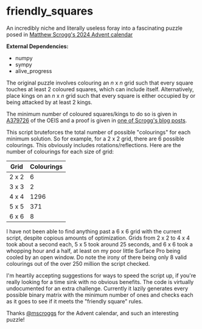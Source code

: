 # friendly_squares

An incredibly niche and literally useless foray into a fascinating puzzle posed in [Matthew Scrogg's 2024 Advent calendar](https://www.mscroggs.co.uk/puzzles/advent2024)

**External Dependencies:**
- numpy
- sympy
- alive_progress

The original puzzle involves colouring an *n* x *n* grid such that every square touches at least 2 coloured squares, which can include itself. Alternatively, place kings on an *n* x *n* grid such that every square is either occupied by or being attacked by at least 2 kings.

The minimum number of coloured squares/kings to do so is given in [A379726](https://oeis.org/A379726) of the OEIS and a proof is given in [one of Scrogg's blog posts](https://www.mscroggs.co.uk/blog/114).

This script bruteforces the total number of possible "colourings" for each minimum solution. So for example, for a 2 x 2 grid, there are 6 possible colourings. This obviously includes rotations/reflections. Here are the number of colourings for each size of grid:

| Grid     | Colourings |
| -------- | ---------- |
| 2 x 2    | 6          |
| 3 x 3    | 2          |
| 4 x 4    | 1296       |
| 5 x 5    | 371        |
| 6 x 6    | 8          |

I have not been able to find anything past a 6 x 6 grid with the current script, despite copious amounts of optimization. Grids from 2 x 2 to 4 x 4 took about a second each, 5 x 5 took around 25 seconds, and 6 x 6 took a whopping hour and a half, at least on my poor little Surface Pro being cooled by an open window. Do note the irony of there being only 8 valid colourings out of the over 250 million the script checked.

I'm heartily accepting suggestions for ways to speed the script up, if you're really looking for a time sink with no obvious benefits. The code is virtually undocumented for an extra challenge. Currently it lazily generates every possible binary matrix with the minimum number of ones and checks each as it goes to see if it meets the "friendly square" rules.

Thanks [@mscroggs](https://github.com/mscroggs) for the Advent calendar, and such an interesting puzzle!
